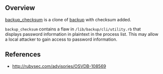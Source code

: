 ## Overview
[backup_checksum](https://rubygems.org/gems/backup_checksum) is a clone of [backup](http://rubygems.org/gems/backup) with checksum added.

`backup_checksum` contains a flaw in `/lib/backup/cli/utility.rb` that displays password information in plaintext in the process list. This may allow a local attacker to gain access to password information.

## References
- http://rubysec.com/advisories/OSVDB-108569
